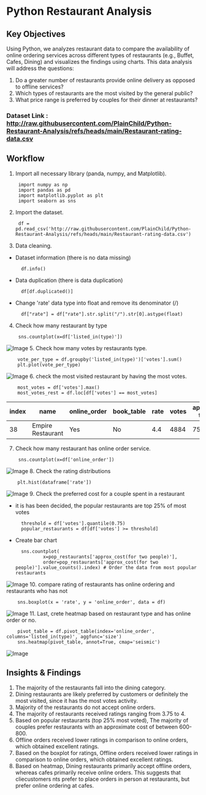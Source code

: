 # Python Restaurant Analysis

## Key Objectives
Using Python, we analyzes restaurant data to compare the availability of online ordering services across different types of restaurants (e.g., Buffet, Cafes, Dining) and visualizes the findings using charts. This data analysis will address the questions:
1. Do a greater number of restaurants provide online delivery as opposed to offline services?
2. Which types of restaurants are the most visited by the general public?
3. What price range is preferred by couples for their dinner at restaurants?


### Dataset Link : http://raw.githubusercontent.com/PlainChild/Python-Restaurant-Analysis/refs/heads/main/Restaurant-rating-data.csv


## Workflow 
1. Import all necessary library (panda, numpy, and Matplotlib).

        import numpy as np
        import pandas as pd
        import matplotlib.pyplot as plt
        import seaborn as sns
2. Import the dataset.

        df = pd.read_csv('http://raw.githubusercontent.com/PlainChild/Python-Restaurant-Analysis/refs/heads/main/Restaurant-rating-data.csv')
3. Data cleaning.
- Dataset information (there is no data missing)

        df.info()
- Data duplication (there is data duplication)

        df[df.duplicated()]
- Change 'rate' data type into float and remove its denominator (/)

        df["rate"] = df["rate"].str.split("/").str[0].astype(float)
4. Check how many restaurant by type

        sns.countplot(x=df['listed_in(type)'])
![Image](https://github.com/user-attachments/assets/d998a30b-54c5-4b3d-980c-23d1e790ec60)
5. Check how many votes by restaurants type.

        vote_per_type = df.groupby('listed_in(type)')['votes'].sum()
        plt.plot(vote_per_type)
![Image](https://github.com/user-attachments/assets/6cd78a2e-f377-4e9c-9640-2c51b89d2a39)
6. check the most visited restaurant by having the most votes. 

        most_votes = df['votes'].max()
        most_votes_rest = df.loc[df['votes'] == most_votes]
|index|name|online\_order|book\_table|rate|votes|approx\_cost\(for two people\)|listed\_in\(type\)|
|---|---|---|---|---|---|---|---|
|38|Empire Restaurant|Yes|No|4\.4|4884|750|other|
7. Check how many restaurant has online order service.

        sns.countplot(x=df['online_order'])
![Image](https://github.com/user-attachments/assets/27af3c3f-9127-448c-98ac-2011955aae42)
8. Check the rating distributions

        plt.hist(dataframe['rate'])
![Image](https://github.com/user-attachments/assets/2fdf64e6-88bc-47a7-9f54-612149b6837b)
9. Check the preferred cost for a couple spent in a restaurant
- it is has been decided, the popular restaurants are top 25% of most votes

        threshold = df['votes'].quantile(0.75)
        popular_restaurants = df[df['votes'] >= threshold]
- Create bar chart

        sns.countplot(
                x=pop_restaurants['approx_cost(for two people)'],
                order=pop_restaurants['approx_cost(for two people)'].value_counts().index) # Order the data from most popular restaurants
![Image](https://github.com/user-attachments/assets/b78ea7a4-4909-4bb2-8476-75c9ba935cb5)
10. compare rating of restaurants has online ordering and restaurants who has not

        sns.boxplot(x = 'rate', y = 'online_order', data = df)
![Image](https://github.com/user-attachments/assets/cb5d1d5e-e948-4425-bcff-3a670e686ed6)
11. Last, crete heatmap based on restaurant type and has online order or no.

        pivot_table = df.pivot_table(index='online_order', columns='listed_in(type)', aggfunc='size')
        sns.heatmap(pivot_table, annot=True, cmap='seismic')
![Image](https://github.com/user-attachments/assets/fdac4a11-4297-459d-84e3-211facd72c5e)
## Insights & Findings
1. The majority of the restaurants fall into the dining category.
2. Dining restaurants are likely preferred by customers or definitely the most visited, since it has the most votes activity.
3. Majority of the restaurants do not accept online orders.
4. The majority of restaurants received ratings ranging from 3.75 to 4.
5. Based on popular restaurants (top 25% most voted), The majority of couples prefer restaurants with an approximate cost of between 600-800.
6. Offline orders received lower ratings in comparison to online orders, which obtained excellent ratings.
7. Based on the boxplot for ratings, Offline orders received lower ratings in comparison to online orders, which obtained excellent ratings.
8. Based on heatmap, Dining restaurants primarily accept offline orders, whereas cafes primarily receive online orders. This suggests that cliecustomers nts prefer to place orders in person at restaurants, but prefer online ordering at cafes.
